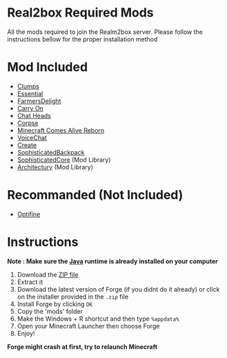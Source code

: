 # Real2box Required Mods 
All the mods required to join the Realm2box server. Please follow the instructions bellow for the proper installation method

# Mod Included  
* [Clumps](https://legacy.curseforge.com/minecraft/mc-mods/clumps) 
* [Essential](https://essential.gg/) 
* [FarmersDelight](https://www.curseforge.com/minecraft/mc-mods/farmers-delight) 
* [Carry On](https://legacy.curseforge.com/minecraft/mc-mods/carry-on)
* [Chat Heads](https://www.curseforge.com/minecraft/mc-mods/chat-heads)
* [Corpse](https://legacy.curseforge.com/minecraft/mc-mods/corpse)
* [Minecraft Comes Alive Reborn](https://www.curseforge.com/minecraft/mc-mods/minecraft-comes-alive-reborn)
* [VoiceChat](https://www.curseforge.com/minecraft/mc-mods/simple-voice-chat)
* [Create](https://www.curseforge.com/minecraft/mc-mods/create) 
* [SophisticatedBackpack](https://www.curseforge.com/minecraft/mc-mods/sophisticated-backpacks)
* [SophisticatedCore](https://www.curseforge.com/minecraft/mc-mods/sophisticated-core) (Mod Library)
* [Architectury](https://www.curseforge.com/minecraft/mc-mods/architectury-api/files) (Mod Library)

# Recommanded (Not Included) 

* [Optifine](https://www.optifine.net/home) 

# Instructions  

**Note : Make sure the [Java](https://www.java.com/download/ie_manual.jsp) runtime is already installed on your computer**

1. Download the [ZIP file](https://github.com/bossmosk/R2B_Mods/archive/refs/heads/main.zip)
2. Extract it
3. Download the latest version of Forge (if you didnt do it already) or click on the installer provided in the ```.zip``` file
4. Install Forge by clicking ```OK```
5. Copy the 'mods' folder 
6. Make the Windows + R shortcut and then type ```%appdata%```
7. Open your Minecraft Launcher then choose Forge
8. Enjoy!

**Forge might crash at first, try to relaunch Minecraft**
